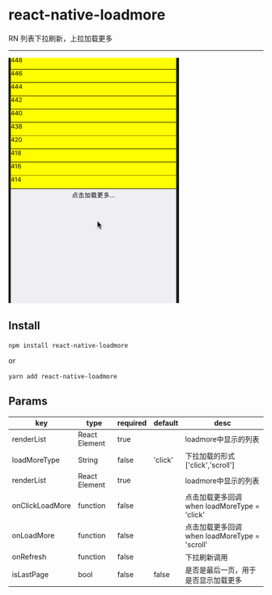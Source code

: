 # react-native-loadmore
RN 列表下拉刷新，上拉加载更多
***

![](./loadmore.gif)

## Install

	npm install react-native-loadmore
	
or
	
	yarn add react-native-loadmore	

## Params

|key|type|required|default|desc|
|---- |---- |---- |---- |---- |
|renderList|React Element|true||loadmore中显示的列表|
|loadMoreType|String|false|'click'|下拉加载的形式['click','scroll']|
|renderList|React Element|true||loadmore中显示的列表|
|onClickLoadMore|function|false||点击加载更多回调 when loadMoreType = 'click'|
|onLoadMore|function|false||点击加载更多回调 when loadMoreType = 'scroll'|
|onRefresh|function|false||下拉刷新调用|
|isLastPage|bool|false|false|是否是最后一页，用于是否显示加载更多|
